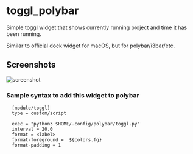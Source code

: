 # toggl_polybar
Simple toggl widget that shows currently running project and time it has been running.

Similar to official dock widget for macOS, but for polybar/i3bar/etc.


## Screenshots
![screenshot](https://github.com/maksmeshkov/toggl_polybar/blob/master/screenshot.png "This is how it looks")


### Sample syntax to add this widget to polybar

```
  [module/toggl]
  type = custom/script
  
  exec = "python3 $HOME/.config/polybar/toggl.py"
  interval = 20.0
  format = <label>
  format-foreground =  ${colors.fg}
  format-padding = 1
```
